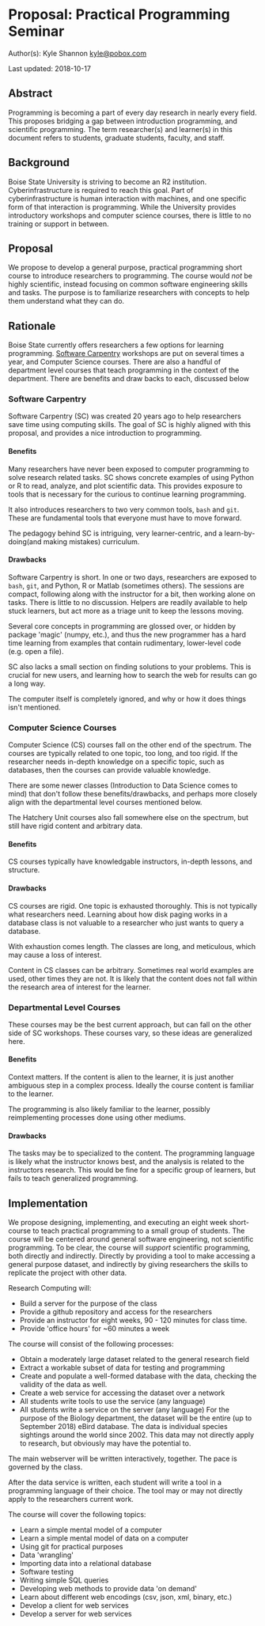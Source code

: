 # Proposal: Practical Programming Seminar

Author(s): Kyle Shannon <kyle@pobox.com>

Last updated: 2018-10-17

## Abstract

Programming is becoming a part of every day research in nearly every field.
This proposes bridging a gap between introduction programming, and scientific
programming.  The term researcher(s) and learner(s) in this document refers to
students, graduate students, faculty, and staff.

## Background

Boise State University is striving to become an R2 institution.
Cyberinfrastructure is required to reach this goal.  Part of
cyberinfrastructure is human interaction with machines, and one specific form
of that interaction is programming.  While the University provides introductory
workshops and computer science courses, there is little to no training or
support in between.

## Proposal

We propose to develop a general purpose, practical programming short course to
introduce researchers to programming.  The course would _not_ be highly
scientific, instead focusing on common software engineering skills and tasks.
The purpose is to familiarize researchers with concepts to help them understand
what they can do.

## Rationale

Boise State currently offers researchers a few options for learning
programming.  [Software Carpentry](https://software-carpentry.org/) workshops
are put on several times a year, and Computer Science courses.  There
are also a handful of department level courses that teach programming in the
context of the department.  There are benefits and draw backs to each,
discussed below

### Software Carpentry

Software Carpentry (SC) was created 20 years ago to help researchers save time using
computing skills.  The goal of SC is highly aligned with this proposal, and
provides a nice introduction to programming.

#### Benefits
Many researchers have never been exposed to computer programming to solve
research related tasks.  SC shows concrete examples of using Python or R to
read, analyze, and plot scientific data.  This provides exposure to tools that
is necessary for the curious to continue learning programming.

It also introduces researchers to two very common tools, `bash` and `git`.
These are fundamental tools that everyone must have to move forward.

The pedagogy behind SC is intriguing, very learner-centric, and a
learn-by-doing(and making mistakes) curriculum.

#### Drawbacks
Software Carpentry is short.  In one or two days, researchers are exposed to
`bash`, `git`, and Python, R or Matlab (sometimes others).  The sessions are
compact, following along with the instructor for a bit, then working alone on
tasks.  There is little to no discussion.  Helpers are readily available to
help stuck learners, but act more as a triage unit to keep the lessons moving.

Several core concepts in programming are glossed over, or hidden by package
'magic' (numpy, etc.), and thus the new programmer has a hard time learning
from examples that contain rudimentary, lower-level code (e.g. open a file).

SC also lacks a small section on finding solutions to your problems.  This is
crucial for new users, and learning how to search the web for results can go a
long way.

The computer itself is completely ignored, and why or how it does things isn't
mentioned.

### Computer Science Courses
Computer Science (CS) courses fall on the other end of the spectrum.  The courses
are typically related to one topic, too long, and too rigid.  If the researcher
needs in-depth knowledge on a specific topic, such as databases, then the
courses can provide valuable knowledge.

There are some newer classes (Introduction to Data Science comes to mind) that
don't follow these benefits/drawbacks, and perhaps more closely align with the
departmental level courses mentioned below.

The Hatchery Unit courses also fall somewhere else on the spectrum, but still
have rigid content and arbitrary data.

#### Benefits
CS courses typically have knowledgable instructors, in-depth lessons, and
structure.

#### Drawbacks
CS courses are rigid.  One topic is exhausted thoroughly.  This is not
typically what researchers need.  Learning about how disk paging works in a
database class is not valuable to a researcher who just wants to query a
database.

With exhaustion comes length.  The classes are long, and meticulous, which may
cause a loss of interest.

Content in CS classes can be arbitrary.  Sometimes real world examples are
used, other times they are not.  It is likely that the content does not fall
within the research area of interest for the learner.

### Departmental Level Courses
These courses may be the best current approach, but can fall on the other side
of SC workshops.  These courses vary, so these ideas are generalized here.

#### Benefits
Context matters.  If the content is alien to the learner, it is just another
ambiguous step in a complex process.  Ideally the course content is familiar to
the learner.

The programming is also likely familiar to the learner, possibly reimplementing
processes done using other mediums.

#### Drawbacks
The tasks may be to specialized to the content.  The programming language is
likely what the instructor knows best, and the analysis is related to the
instructors research.  This would be fine for a specific group of learners, but
fails to teach generalized programming.

## Implementation
We propose designing, implementing, and executing an eight week short-course to
teach practical programming to a small group of students.  The course will be
centered around general software engineering, not scientific programming.  To
be clear, the course will _support_ scientific programming, both directly and
indirectly.  Directly by providing a tool to make accessing a general purpose
dataset, and indirectly by giving researchers the skills to replicate the
project with other data.

Research Computing will:
- Build a server for the purpose of the class
- Provide a github repository and access for the researchers
- Provide an instructor for eight weeks, 90 - 120 minutes for class time.
- Provide 'office hours' for ~60 minutes a week

The course will consist of the following processes:
- Obtain a moderately large dataset related to the general research field
- Extract a workable subset of data for testing and programming
- Create and populate a well-formed database with the data, checking the
	validity of the data as well.
- Create a web service for accessing the dataset over a network
- All students write tools to use the service (any language)
- All students write a service on the server (any language)
For the purpose of the Biology department, the dataset will be the entire (up
to September 2018) eBird database.  The data is individual species sightings
around the world since 2002.  This data may not directly apply to research, but
obviously may have the potential to.

The main webserver will be written interactively, together.  The pace is
governed by the class.

After the data service is written, each student will write a tool in a
programming language of their choice.  The tool may or may not directly apply
to the researchers current work.

The course will cover the following topics:
- Learn a simple mental model of a computer
- Learn a simple mental model of data on a computer
- Using git for practical purposes
- Data 'wrangling'
- Importing data into a relational database
- Software testing
- Writing simple SQL queries
- Developing web methods to provide data 'on demand'
- Learn about different web encodings (csv, json, xml, binary, etc.)
- Develop a client for web services
- Develop a server for web services


